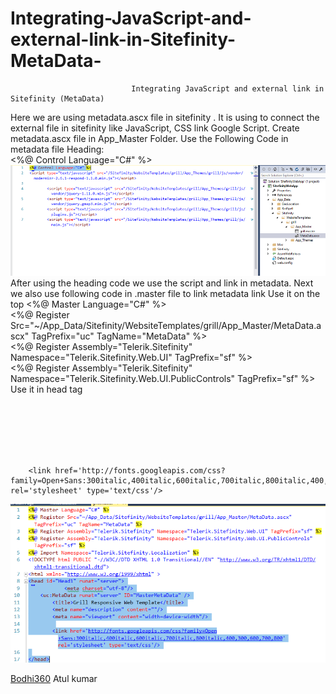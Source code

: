 # Integrating-JavaScript-and-external-link-in-Sitefinity-MetaData-
                               Integrating JavaScript and external link in Sitefinity (MetaData)
Here we are using metadata.ascx file in sitefinity . It is using to connect the external file in sitefinity like JavaScript, CSS link Google Script.
Create metadata.ascx file in App_Master Folder.
Use the Following Code in metadata file Heading:<br/>
<%@ Control Language="C#" %>
<img src="https://github.com/Bodhi360/Integrating-JavaScript-and-external-link-in-Sitefinity-MetaData-/blob/master/Picture1.png">
After using the heading code we use the script and link in metadata.
Next we also use following code in .master file to link metadata link
Use it on the top
<%@ Master Language="C#" %><br/>
<%@ Register Src="~/App_Data/Sitefinity/WebsiteTemplates/grill/App_Master/MetaData.ascx" TagPrefix="uc" TagName="MetaData" %><br/>
<%@ Register Assembly="Telerik.Sitefinity" Namespace="Telerik.Sitefinity.Web.UI" TagPrefix="sf" %><br/>
<%@ Register Assembly="Telerik.Sitefinity" Namespace="Telerik.Sitefinity.Web.UI.PublicControls" TagPrefix="sf" %><br/>
Use it in head tag
<head id="Head1" runat="server"><br/>
            <meta charset="utf-8"/><br/>
    <uc:MetaData runat="server" ID="MasterMetaData" /><br/>
        <title>Grill Responsive Web Template</title><br/>
        <meta name="description" content=""/><br/>
        <meta name="viewport" content="width=device-width"/>
        
        <link href='http://fonts.googleapis.com/css?family=Open+Sans:300italic,400italic,600italic,700italic,800italic,400,300,600,700,800' rel='stylesheet' type='text/css'/>

<img src="https://github.com/Bodhi360/Integrating-JavaScript-and-external-link-in-Sitefinity-MetaData-/blob/master/Picture2.png">        

<a href="http://www.bodhi360.cloud/">Bodhi360</a>                Atul kumar              
